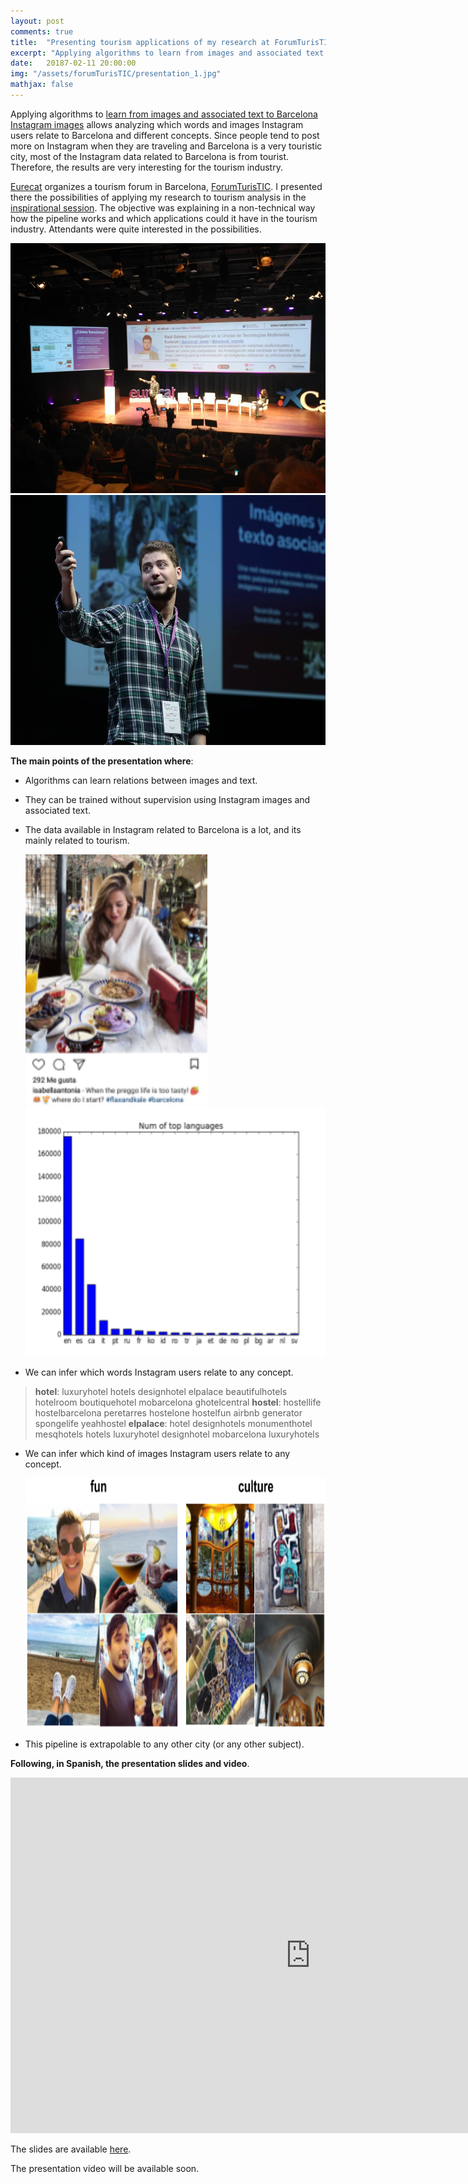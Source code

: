 ```yaml
---
layout: post
comments: true
title:  "Presenting tourism applications of my research at ForumTurisTIC"
excerpt: "Applying algorithms to learn from images and associated text to Barcelona Instagram images lead to interesting results for the tourism industry, which I presented in ForumTurisTIC."
date:   20187-02-11 20:00:00
img: "/assets/forumTurisTIC/presentation_1.jpg"
mathjax: false
---
```


Applying algorithms to [learn from images and associated text to Barcelona Instagram images](https://gombru.github.io/2018/01/12/insta_barcelona/) allows analyzing which words and images Instagram users relate to Barcelona and different concepts. Since people tend to post more on Instagram when they are traveling and Barcelona is a very touristic city, most of the Instagram data related to Barcelona is from tourist. Therefore, the results are very interesting for the tourism industry.   

[Eurecat](https://eurecat.org/) organizes a tourism forum in Barcelona, [ForumTurisTIC](https://www.forumturistic.com/). I presented there the possibilities of applying my research to tourism analysis in the [inspirational session](https://www.forumturistic.com/ponentes/raul-gomez-eurecat/). The objective was explaining in a non-technical way how the pipeline works and which applications could it have in the tourism industry. Attendants were quite interested in the possibilities.

<div class="imgcap">
<img src="/assets/forumTurisTIC/presentation_1.jpg" height="400">
</div>
<div class="imgcap">
<img src="/assets/forumTurisTIC/presentation_2.jpg" height="400">
</div>

**The main points of the presentation where**:

 - Algorithms can learn relations between images and text.
 - They can be trained without supervision using Instagram images and associated text.
 - The data available in Instagram related to Barcelona is a lot, and its mainly related to tourism.

	<div class="imgcap">
	<img src="/assets/forumTurisTIC/instagram_post.png" height="400">
	</div>
	<div class="imgcap">
	<img src="/assets/forumTurisTIC/languages.png" height="400">
	</div>


 - We can infer which words Instagram users relate to any concept.

> **hotel**: luxuryhotel hotels designhotel elpalace beautifulhotels hotelroom boutiquehotel mobarcelona ghotelcentral 
> **hostel**:	hostellife hostelbarcelona peretarres hostelone hostelfun airbnb generator spongelife yeahhostel 
> **elpalace**: 		hotel designhotels monumenthotel mesqhotels hotels luxuryhotel designhotel mobarcelona luxuryhotels

 - We can infer which kind of images Instagram users relate to any concept.

	<div class="imgcap">
	<img src="/assets/forumTurisTIC/im_results.png" height="400">
	</div>

 - This pipeline is extrapolable to any other city (or any other subject).

**Following, in Spanish, the presentation slides and video**.

<iframe src="https://docs.google.com/presentation/d/e/2PACX-1vQRevpxy_lU5zeacOgbi9qpzgTny8q9ppiIzCCZEx_aGMkQi-8ywt7Rg92OekBdYeEzldCATopj0GNC/embed?start=false&loop=false&delayms=3000" frameborder="0" width="960" height="569" allowfullscreen="true" mozallowfullscreen="true" webkitallowfullscreen="true"></iframe>

The slides are available [here](https://docs.google.com/presentation/d/1z-BmhiaB5UC7vhCTkENtiH3NsaYEhise2WEWnfHw1_0/edit?usp=sharing).

The presentation video will be available soon.
 
 







